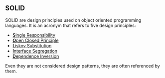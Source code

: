 ## SOLID

SOLID are design principles used on object oriented programming languages.  It is an acronym that refers to five design principles:

- [**S**ingle Responsibility](/solid/single-responsibility/README.md)
- [**O**pen Closed Principle](/solid/open-closed/README.md)
- [**L**iskov Substitution](/solid/liskov-substitution/README.md)
- [**I**nterface Segregation](/solid/interface-segregation/README.md)
- [**D**ependence Inversion]()

Even they are not considered design patterns, they are often referenced by them. 